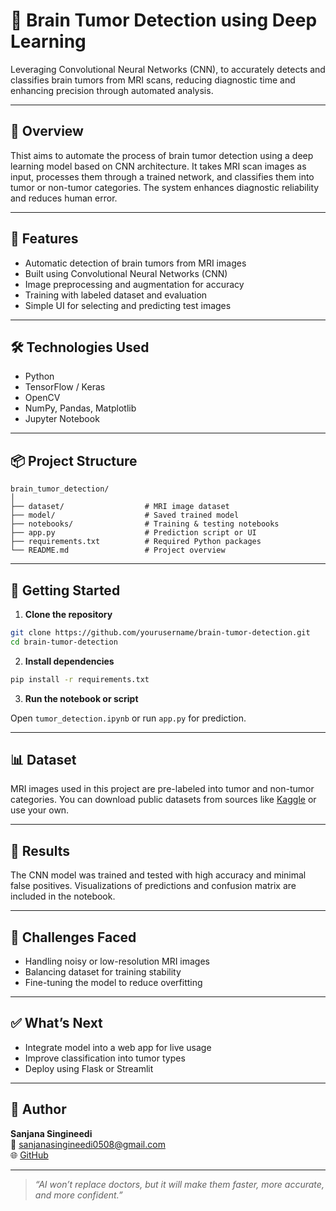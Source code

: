
# 🧠 Brain Tumor Detection using Deep Learning

Leveraging Convolutional Neural Networks (CNN), to accurately detects and classifies brain tumors from MRI scans, reducing diagnostic time and enhancing precision through automated analysis.

---

## 📖 Overview

Thist aims to automate the process of brain tumor detection using a deep learning model based on CNN architecture. It takes MRI scan images as input, processes them through a trained network, and classifies them into tumor or non-tumor categories. The system enhances diagnostic reliability and reduces human error.

---

## 🧠 Features

- Automatic detection of brain tumors from MRI images
- Built using Convolutional Neural Networks (CNN)
- Image preprocessing and augmentation for accuracy
- Training with labeled dataset and evaluation
- Simple UI for selecting and predicting test images

---

## 🛠 Technologies Used

- Python  
- TensorFlow / Keras  
- OpenCV  
- NumPy, Pandas, Matplotlib  
- Jupyter Notebook

---

## 📦 Project Structure

```
brain_tumor_detection/
│
├── dataset/                  # MRI image dataset
├── model/                    # Saved trained model
├── notebooks/                # Training & testing notebooks
├── app.py                    # Prediction script or UI
├── requirements.txt          # Required Python packages
└── README.md                 # Project overview
```

---

## 🚀 Getting Started

1. **Clone the repository**

```bash
git clone https://github.com/yourusername/brain-tumor-detection.git
cd brain-tumor-detection
```

2. **Install dependencies**

```bash
pip install -r requirements.txt
```

3. **Run the notebook or script**

Open `tumor_detection.ipynb` or run `app.py` for prediction.

---

## 📊 Dataset

MRI images used in this project are pre-labeled into tumor and non-tumor categories. You can download public datasets from sources like [Kaggle](https://www.kaggle.com) or use your own.

---

## 🎯 Results

The CNN model was trained and tested with high accuracy and minimal false positives. Visualizations of predictions and confusion matrix are included in the notebook.

---

## 🧪 Challenges Faced

- Handling noisy or low-resolution MRI images
- Balancing dataset for training stability
- Fine-tuning the model to reduce overfitting

---

## ✅ What’s Next

- Integrate model into a web app for live usage
- Improve classification into tumor types
- Deploy using Flask or Streamlit

---

## 👤 Author

**Sanjana Singineedi**  
📧 sanjanasingineedi0508@gmail.com  
🌐 [GitHub](https://github.com/sanjanasingineedi)

---

> *“AI won’t replace doctors, but it will make them faster, more accurate, and more confident.”*
